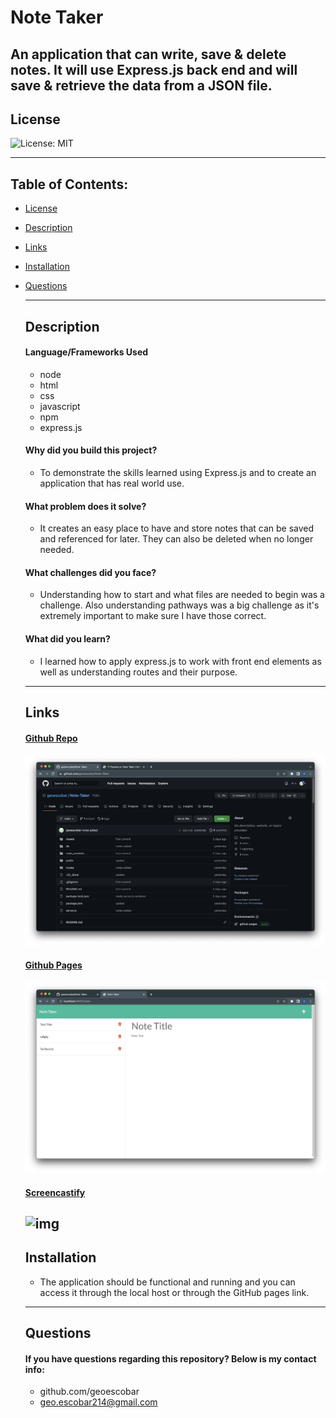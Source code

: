 # Note Taker 

  An application that can write, save & delete notes. It will use Express.js back end and will save & retrieve the data from a JSON file. 
  ---
  ## License

  ![License: MIT](https://img.shields.io/badge/License-MIT-yellow.svg)


  ---
## Table of Contents:

- [License](#license)
- [Description](#description)
- [Links](#links)
- [Installation](#installation)
- [Questions](#questions)


  ---
  ## Description

  #### Language/Frameworks Used
  
  	* node
	* html
	* css
	* javascript
	* npm
  * express.js

  
  #### Why did you build this project?
  
  * To demonstrate the skills learned using Express.js and to create an application that has real world use. 
  
  #### What problem does it solve?
  
  * It creates an easy place to have and store notes that can be saved and referenced for later. They can also be deleted when no longer needed. 
  
  #### What challenges did you face?
  
  * Understanding how to start and what files are needed to begin was a challenge. Also understanding pathways was a big challenge as it's extremely important to make sure I have those correct. 
  
  #### What did you learn?
  
  * I learned how to apply express.js to work with front end elements as well as understanding routes and their purpose. 
  
  ---
  ## Links 
  
  #### [Github Repo](https://github.com/geoescobar/Note-Taker)

  ![img](./Assets/github-repo.png)

  #### [Github Pages](https://geoescobar.github.io/Note-Taker/)
  ![img](./Assets/github-pages.png)

  #### [Screencastify]()
  ![img]()
  ---

  ## Installation
  * The application should be functional and running and you can access it through the local host or through the GitHub pages link. 

  ---
  ## Questions 

  #### If you have questions regarding this repository? Below is my contact info:

  * github.com/geoescobar
  * geo.escobar214@gmail.com

